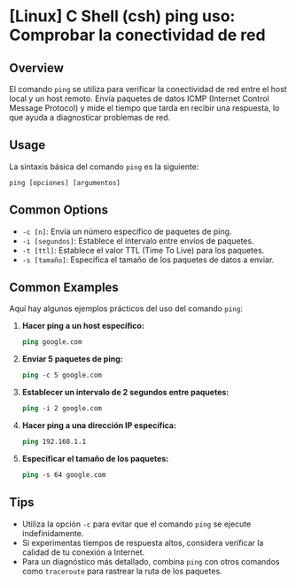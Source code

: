 # [Linux] C Shell (csh) ping uso: Comprobar la conectividad de red

## Overview
El comando `ping` se utiliza para verificar la conectividad de red entre el host local y un host remoto. Envía paquetes de datos ICMP (Internet Control Message Protocol) y mide el tiempo que tarda en recibir una respuesta, lo que ayuda a diagnosticar problemas de red.

## Usage
La sintaxis básica del comando `ping` es la siguiente:

```
ping [opciones] [argumentos]
```

## Common Options
- `-c [n]`: Envía un número específico de paquetes de ping.
- `-i [segundos]`: Establece el intervalo entre envíos de paquetes.
- `-t [ttl]`: Establece el valor TTL (Time To Live) para los paquetes.
- `-s [tamaño]`: Especifica el tamaño de los paquetes de datos a enviar.

## Common Examples
Aquí hay algunos ejemplos prácticos del uso del comando `ping`:

1. **Hacer ping a un host específico:**
   ```csh
   ping google.com
   ```

2. **Enviar 5 paquetes de ping:**
   ```csh
   ping -c 5 google.com
   ```

3. **Establecer un intervalo de 2 segundos entre paquetes:**
   ```csh
   ping -i 2 google.com
   ```

4. **Hacer ping a una dirección IP específica:**
   ```csh
   ping 192.168.1.1
   ```

5. **Especificar el tamaño de los paquetes:**
   ```csh
   ping -s 64 google.com
   ```

## Tips
- Utiliza la opción `-c` para evitar que el comando `ping` se ejecute indefinidamente.
- Si experimentas tiempos de respuesta altos, considera verificar la calidad de tu conexión a Internet.
- Para un diagnóstico más detallado, combina `ping` con otros comandos como `traceroute` para rastrear la ruta de los paquetes.